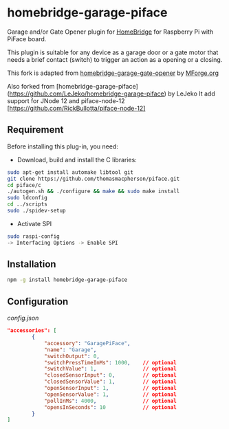 # homebridge-garage-piface
Garage and/or Gate Opener plugin for [HomeBridge](https://github.com/nfarina/homebridge) for Raspberry Pi with PiFace board.

This plugin is suitable for any device as a garage door or a gate motor that needs a brief contact (switch) to trigger an action as a opening or a closing.

This fork is adapted from [homebridge-garage-gate-opener](https://github.com/MForge/homebridge-garage-gate-opener) by [MForge.org](https://www.mforge.org/fr/2017/11/08/homebridge-controle-de-porte-de-garage-etou-de-portail-home-de-apple/)

Also forked from [homebridge-garage-piface] (https://github.com/LeJeko/homebridge-garage-piface) by LeJeko It add support for JNode 12 and piface-node-12 [https://github.com/RickBullotta/piface-node-12]

## Requirement

Before installing this plug-in, you need:

* Download, build and install the C libraries:

```bash
sudo apt-get install automake libtool git
git clone https://github.com/thomasmacpherson/piface.git
cd piface/c
./autogen.sh && ./configure && make && sudo make install
sudo ldconfig
cd ../scripts
sudo ./spidev-setup
```

* Activate SPI

```bash
sudo raspi-config
-> Interfacing Options -> Enable SPI
```

## Installation

```bash
npm -g install homebridge-garage-piface
```
## Configuration

_config.json_

```json
"accessories": [
        {
			"accessory": "GaragePiFace",
			"name": "Garage",
			"switchOutput": 0,
			"switchPressTimeInMs": 1000,	// optional
			"switchValue": 1,				// optional
			"closedSensorInput": 0, 		// optional
			"closedSensorValue": 1, 		// optional
			"openSensorInput": 1,   		// optional
			"openSensorValue": 1,   		// optional
			"pollInMs": 4000,       		// optional
			"opensInSeconds": 10			// optional
		}
]
```
